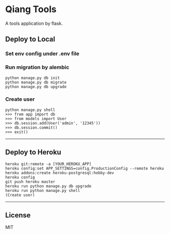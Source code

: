 # Qiang Tools

A tools application by flask.

## Deploy to Local

### Set env config under .env file

### Run migration by alembic

```
python manage.py db init
python manage.py db migrate
python manage.py db upgrade
```

### Create user

```
python manage.py shell
>>> from app import db
>>> from models import User
>>> db.session.add(User('admin', '12345'))
>>> db.session.commit()
>>> exit()
```

---

## Deploy to Heroku

```
heroku git:remote -a [YOUR_HEROKU_APP]
heroku config:set APP_SETTINGS=config.ProductionConfig --remote heroku
heroku addons:create heroku-postgresql:hobby-dev
heroku config
git push heroku master
heroku run python manage.py db upgrade
heroku run python manage.py shell
(Create user)
```

---

## License

MIT
